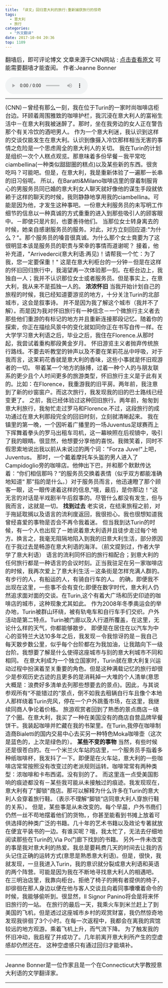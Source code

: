 ```yaml
---
title: 「译文」回归意大利的旅行:重新捕获旅行的惊奇
tags:
  - 意大利 
  - 旅行 
categories:
  - "外文翻译"
date: 2017-10-04 20:36
top: 1109
---
```

<font size=4>

翻墙后，即可评论博文
文章来源于CNN网站 : [点击查看原文](http://edition.cnn.com/travel/article/return-trip-italy/index.html) 可能需要翻墙才能查阅。
作者:Jeanne Bonner

</font>
<!--more-->
<audio controls="controls" name="media" style="width:264px"  autoplay loop=true> <source src="/musics/wish.mp3"></audio>

***
<font size=4>
(CNN)－曾经有那么一刻，我在位于Turin的一家时尚咖啡店柜台边。环顾着周围雅致的咖啡护栏，我沉浸在意大利人的富裕生活中－在意大利我被迷醉了。那时，坐在我旁边的女人正在警告那个有关冷饮的酒吧男人。
作为一个意大利迷，我认识到这样的交谈仅能发生在意大利。认识到像摄入冷饮那样相当无害的事情之危险是一个思虑周全的意大利人的关切。
我在Turin的计划是组织一次个人糕点观览。那意味着多份早餐－我平常吃ciambellina(一种类似甜甜圈的糕点)以及某些新的东西。很贪吃吗？可能吧。但是，在意大利，我是重新体验了一遍那一长串的旧习俗呢。
所以，在Baratti&Milano咖啡店里的穿着制服背心的男服务员同已婚的意大利女人聊天就好像他的谋生手段就依赖于这样的聊天的时候，我则静静地享用我的ciambellina。可能是因为他，才发生这种事吧。一份意大利服务员的未写明工作细节的信息以一种真诚的方式重重的进入到那些吸引人的顾客眼中。－即使只是片刻，也要善待他们。
当那位女士转身离去的时候，她亲自感谢服务员的服务。对此，对方立刻回应道:"为什么？"。那个服务员的嗓音很真诚。为什么那个女士竟要为了这很明显本该是服务员的职责与荣幸的事情而道谢呢？
接着，他补充道，"Arrivederci(意大利语:再见)！请帮我一个忙：为了我，您一定要保重！"
这是在意大利柜台的一分钟－但是在这样的怀旧回归旅行中，我渴望再一次体验那一刻。在柜台边上，我独自一人；我并不认识那位女士或者服务员。但是事实上，在意大利，我从来不是孤独一人的。
<b>浓浓怀旧</b>
当我开始计划自己的旅程的时候，我已经知道要游览的地方，十分关注Turin的北部城市，这会是叙事诗。
并不是因为我了解这个城市（我并不了解）。而是因为我对怀旧旅行有一种信念－一个微旅行主义者去那些他们重游的有标记的地方并且重新连接那段记忆。随着你的探索，你正在描绘风景中的变化就如同你正在书写自传一样。在大学学习意大利语之后，毕业之后，我住在Florence.从那时起，我尝试着重构那段黄金岁月。
怀旧游览主义者抛弃传统旅行路线。不要去听教堂的钟声以及不要在茉莉花丛中呼吸，对于我而言，这茉莉花香就是意大利的香味，这些小事就是怀旧观游者的一切。
带着某一个地方的脉搏，过着一种个人的与朋友联系的更少且个人时间更多的旅游类型，怀旧旅行主义是于此有关的。比如：在Florence，我重游我的旧平房。两年前，我注意到了新的纱窗窗户。而这次旅行，我发现我的旧的巴士路线已经变更了。
之前，我已经体验过这种回旧旅行。两年前，匆匆到意大利旅行，我匆忙走过罗马和Florence.不过，这段旅行的成功通过在意大利那段完全的回旧时刻，立刻就清晰起来。
我在镇里的第一晚，一个因听着广播里的一场Juventus足球赛而上下挥舞着拳头的罗马出租车司机，这一幕映照在后视镜中，吸引了我的眼睛。很显然，他想要分享他的喜悦。我微笑着，同时不假思索地说出我以前从未说过的两个词："Forza Juve!"上吧，Juventus。
那时，一个戴着摩托车头盔的男人进入了Campidoglio旁的咖啡店。他伸出下巴，并和那个默默传达着：“你们相信那吗？”的服务员交换着表情（似乎双方都能准确地知道“ 那”指的是什么。）对于服务员而言，他迅速瞪了那个顾客一眼，这一眼传递着这样的信息,"哦，最后，是你那边！"这无言的对话是半戏剧半午后叙事的。尽管什么都没有发生，但与我而言，这就是一切。
<b>找到过去</b>
老实说，在结束旅程之前，对于拖延耽搁以及语言的流利度返回，我很担心。我也很想知道我曾经喜爱的事物是否会不再令我着迷。
但当我到达Turin的时候，有一个人也出现了－她说着意大利语并且徒步走过每个地方。换言之，我毫无阻隔地陷入到我的旧意大利生活，部分原因在于我过去是畅游在意大利语的海洋。（前文提到过，作者大学学了意大利语）
语言的流利同怀旧的旅行相配合；到意大利的任何旅行都是一种语言的会议时刻。正当我驻足在另一家咖啡店的时候，我再次爱上了意大利生活－这条街是怎样充满人群的。有步行的人，有船运的人，有骑自行车的人。
的确，即便我不出现在这里，一些事不会有变化:即便在数字时代，意大利人仍然追求面对面的交谈。在Turin,这个有着大广场和历史印迹的咖啡店的城市，这种现象尤其如此。
作为2008年冬季奥运会的举办地，Turin被群山环绕，被有轨电车和自行车手们交织。户外活动是第二特点。Turin被门廊以及人行道所覆盖，在这里，无论什么样的天气，你都能够散步。
即便是在居住在以汽车为中心的亚特兰大达10多年之后，我发现－令我惊讶的是－我自己每天散步数公里，似乎每个台阶都在为我加油，让我踏向下一级台阶。我想要了解是什么使得这座城市与别的意大利城市不同和相同。
在意大利成为一个独立国家时，Turin就在意大利复兴运动过程中扮演着至关重要的角色。但是这种满载记忆的旅行却很少是参观历史古迹的且更多的是消耗掉一大堆的个人清单(意思大概是：浪费好多清单去列那些想要去的景点)。因此，与其说参观所有“不能错过的”景点，倒不如我去租辆自行车且像个本地人那样绕着Turin兜风，停在一个户外跳蚤市场，在这里，我继续同商人争论着价格。
旅游观赏者回到了熟悉的景点商店－绕了个圈。在意大利，我买了一种在美国没有的商店自营品牌早餐饼干。我装起咖啡并贮藏在我的书架里。在Turin,我停在咖啡制造商Bialetti的国内交易中心去买另一种特色Moka咖啡壶（这次是蓝色的，上次是绿色的）。
<b>某些不变的事物</b>
当然，有些时候还是很苍白的。在一个米兰火车站的店里，一个服务员手指着多种纸咖啡杯，我发抖了一下。即便是在火车站，意大利的一些咖啡店常常按照没有改变过的老派规则运转。咖啡常常有两种类型：浓咖啡和卡布西诺。没有别的了。
而这里连一点受美国影响的痕迹都没有－某些我可能从未接触过的痕迹。我发现现在，意大利有了"脚锁"商店。那可以解释为什么许多在Turin的意大利人会穿着旅行鞋。（表示不理解“脚锁”店同意大利人穿旅行鞋的关系）。
但是，某些事是从未改变的。每个早晨，户外书商们仍然一丝不苟地摆着他们的货物。，你甚至能看到书摊上放着可供选择的种类广泛的书籍。几十年的艺术书籍以及政论专著就放在便宜平装书的一边。有谁买呢？哦，我太忙了，无法去仔细地阅读那些在Turin的,Via Po门廊下找到的书籍。
另外一件未改变的事是我对意大利的热爱。我总是要耗费几天的时间去让我的舌头记住正确的运转方式(意思是熟悉意大利语)。但是，很快，我就发现，一旦我进入Turin，我的意识就分裂成意大利语和英语的两个阵营。可能是因为我在不断地寻找意大利人的相遇吧。
在三明治店里，我靠向柜台。拒绝了椅子的拥有者提供的椅子，却徘徊在那人身边以便在他与客人交谈且向着同事囔囔着命令的时候，我能够偷听到。很显然，ll Signor Panino将会是将来怀旧旅行的一站。
在旅行的最后一天，我乘火车到米兰赶上了到美国的飞机，但是透过这座城市乡村的观赏财富，我仍然惊奇地发现我徘徊了3个小时。在每一次返程中，我都会在离我的宾馆较远的地方观游。乘着飞机上升，而气流下降。
为了触发我的怀旧冲动，我启程了并成功了。几年前离开意大利所产生的空虚感却仍然还在。
这种空虚感只有通过回归才能填补。

***
Jeanne Bonner是一位作家且是一个在Connecticut大学教授意大利语的文学翻译家。

</font>

***
